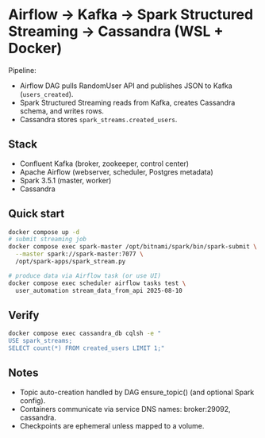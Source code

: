 # Airflow → Kafka → Spark Structured Streaming → Cassandra (WSL + Docker)

Pipeline:
- Airflow DAG pulls RandomUser API and publishes JSON to Kafka (`users_created`).
- Spark Structured Streaming reads from Kafka, creates Cassandra schema, and writes rows.
- Cassandra stores `spark_streams.created_users`.

## Stack
- Confluent Kafka (broker, zookeeper, control center)
- Apache Airflow (webserver, scheduler, Postgres metadata)
- Spark 3.5.1 (master, worker)
- Cassandra

## Quick start

```bash
docker compose up -d
# submit streaming job
docker compose exec spark-master /opt/bitnami/spark/bin/spark-submit \
  --master spark://spark-master:7077 \
  /opt/spark-apps/spark_stream.py

# produce data via Airflow task (or use UI)
docker compose exec scheduler airflow tasks test \
  user_automation stream_data_from_api 2025-08-10
```

## Verify
```bash
docker compose exec cassandra_db cqlsh -e "
USE spark_streams;
SELECT count(*) FROM created_users LIMIT 1;"
```

## Notes
 - Topic auto-creation handled by DAG ensure_topic() (and optional Spark config).
 - Containers communicate via service DNS names: broker:29092, cassandra.
 - Checkpoints are ephemeral unless mapped to a volume.